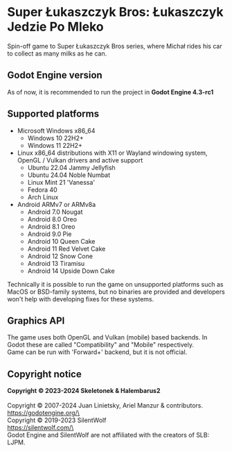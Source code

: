 # Super Łukaszczyk Bros: Łukaszczyk Jedzie Po Mleko
Spin-off game to Super Łukaszczyk Bros series, where Michał rides his car to collect as many milks as he can.

## Godot Engine version
As of now, it is recommended to run the project in **Godot Engine 4.3-rc1**

## Supported platforms
- Microsoft Windows x86_64
  - Windows 10 22H2+
  - Windows 11 22H2+
- Linux x86_64 distributions with X11 or Wayland windowing system, OpenGL / Vulkan drivers and active support
  - Ubuntu 22.04 Jammy Jellyfish
  - Ubuntu 24.04 Noble Numbat
  - Linux Mint 21 'Vanessa'
  - Fedora 40
  - Arch Linux
- Android ARMv7 or ARMv8a
  - Android 7.0 Nougat
  - Android 8.0 Oreo
  - Android 8.1 Oreo
  - Android 9.0 Pie
  - Android 10 Queen Cake
  - Android 11 Red Velvet Cake
  - Android 12 Snow Cone
  - Android 13 Tiramisu
  - Android 14 Upside Down Cake

Technically it is possible to run the game on unsupported platforms such as MacOS or BSD-family systems, but no binaries are provided and developers won't help with developing fixes for these systems.

## Graphics API
The game uses both OpenGL and Vulkan (mobile) based backends. In Godot these are called "Compatibility" and "Mobile" respectively.\
Game can be run with 'Forward+' backend, but it is not official.

## Copyright notice
**Copyright © 2023-2024 Skeletonek & Halembarus2**\
\
Copyright © 2007-2024 Juan Linietsky, Ariel Manzur & contributors.\
https://godotengine.org/\
\
Copyright © 2019-2023 SilentWolf\
https://silentwolf.com/\
\
Godot Engine and SilentWolf are not affiliated with the creators of SLB: LJPM.
